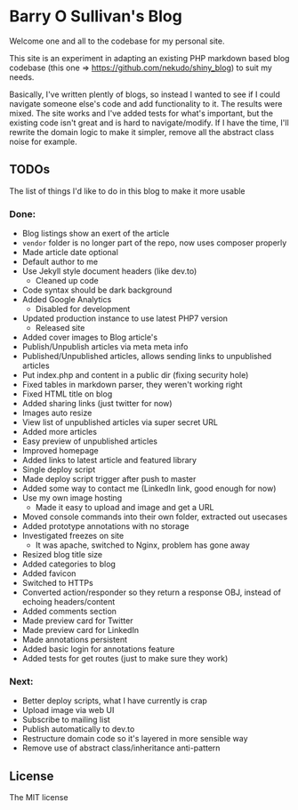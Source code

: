 # Barry O Sullivan's Blog
Welcome one and all to the codebase for my personal site.

This site is an experiment in adapting an existing PHP markdown based blog codebase (this one => https://github.com/nekudo/shiny_blog) to suit my needs.

Basically, I've written plently of blogs, so instead I wanted to see if I could navigate someone else's code and add functionality to it. The results were mixed. The site works and I've added tests for what's important, but the existing code isn't great and is hard to navigate/modify. If I have the time, I'll rewrite the domain logic to make it simpler, remove all the abstract class noise for example. 

## TODOs
The list of things I'd like to do in this blog to make it more usable

### Done:
- Blog listings show an exert of the article
- `vendor` folder is no longer part of the repo, now uses composer properly
- Made article date optional
- Default author to me
- Use Jekyll style document headers (like dev.to)
  -  Cleaned up code 
- Code syntax should be dark background 
- Added Google Analytics
  - Disabled for development
- Updated production instance to use latest PHP7 version
    - Released site
- Added cover images to Blog article's
- Publish/Unpublish articles via meta meta info
- Published/Unpublished articles, allows sending links to unpublished articles
- Put index.php and content in a public dir (fixing security hole)
- Fixed tables in markdown parser, they weren't working right
- Fixed HTML title on blog
- Added sharing links (just twitter for now)
- Images auto resize
- View list of unpublished articles via super secret URL
- Added more articles
- Easy preview of unpublished articles
- Improved homepage
- Added links to latest article and featured library
- Single deploy script
- Made deploy script trigger after push to master
- Added some way to contact me (LinkedIn link, good enough for now)
- Use my own image hosting
    - Made it easy to upload and image and get a URL
- Moved console commands into their own folder, extracted out usecases
- Added prototype annotations with no storage
- Investigated freezes on site
    - It was apache, switched to Nginx, problem has gone away
- Resized blog title size
- Added categories to blog
- Added favicon
- Switched to HTTPs
- Converted action/responder so they return a response OBJ, instead of echoing headers/content
- Added comments section
- Made preview card for Twitter
- Made preview card for LinkedIn
- Made annotations persistent
- Added basic login for annotations feature
- Added tests for get routes (just to make sure they work)

### Next:
- Better deploy scripts, what I have currently is crap
- Upload image via web UI
- Subscribe to mailing list
- Publish automatically to dev.to
- Restructure domain code so it's layered in more sensible way
- Remove use of abstract class/inheritance anti-pattern

## License
The MIT license
